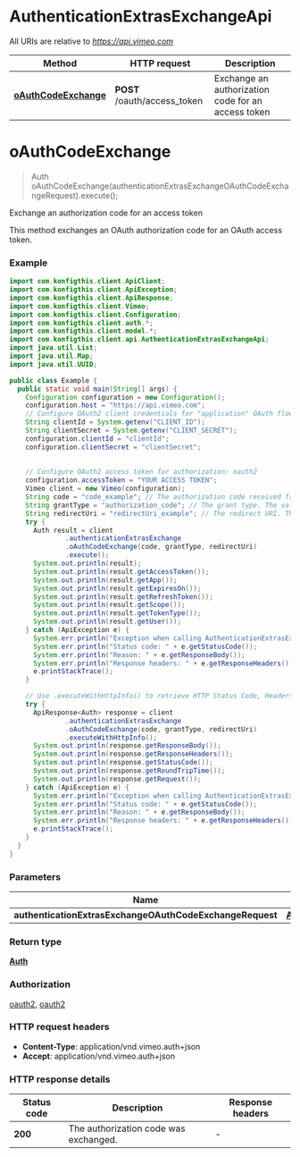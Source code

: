 # AuthenticationExtrasExchangeApi

All URIs are relative to *https://api.vimeo.com*

| Method | HTTP request | Description |
|------------- | ------------- | -------------|
| [**oAuthCodeExchange**](AuthenticationExtrasExchangeApi.md#oAuthCodeExchange) | **POST** /oauth/access_token | Exchange an authorization code for an access token |


<a name="oAuthCodeExchange"></a>
# **oAuthCodeExchange**
> Auth oAuthCodeExchange(authenticationExtrasExchangeOAuthCodeExchangeRequest).execute();

Exchange an authorization code for an access token

This method exchanges an OAuth authorization code for an OAuth access token.

### Example
```java
import com.konfigthis.client.ApiClient;
import com.konfigthis.client.ApiException;
import com.konfigthis.client.ApiResponse;
import com.konfigthis.client.Vimeo;
import com.konfigthis.client.Configuration;
import com.konfigthis.client.auth.*;
import com.konfigthis.client.model.*;
import com.konfigthis.client.api.AuthenticationExtrasExchangeApi;
import java.util.List;
import java.util.Map;
import java.util.UUID;

public class Example {
  public static void main(String[] args) {
    Configuration configuration = new Configuration();
    configuration.host = "https://api.vimeo.com";
    // Configure OAuth2 client credentials for "application" OAuth flow
    String clientId = System.getenv("CLIENT_ID");
    String clientSecret = System.getenv("CLIENT_SECRET");
    configuration.clientId = "clientId";
    configuration.clientSecret = "clientSecret";
    
    
    // Configure OAuth2 access token for authorization: oauth2
    configuration.accessToken = "YOUR ACCESS TOKEN";
    Vimeo client = new Vimeo(configuration);
    String code = "code_example"; // The authorization code received from the authorization server.
    String grantType = "authorization_code"; // The grant type. The value of this field must be `authorization_code`.
    String redirectUri = "redirectUri_example"; // The redirect URI. The value of this field must match the URI from `/oauth/authorize`.
    try {
      Auth result = client
              .authenticationExtrasExchange
              .oAuthCodeExchange(code, grantType, redirectUri)
              .execute();
      System.out.println(result);
      System.out.println(result.getAccessToken());
      System.out.println(result.getApp());
      System.out.println(result.getExpiresOn());
      System.out.println(result.getRefreshToken());
      System.out.println(result.getScope());
      System.out.println(result.getTokenType());
      System.out.println(result.getUser());
    } catch (ApiException e) {
      System.err.println("Exception when calling AuthenticationExtrasExchangeApi#oAuthCodeExchange");
      System.err.println("Status code: " + e.getStatusCode());
      System.err.println("Reason: " + e.getResponseBody());
      System.err.println("Response headers: " + e.getResponseHeaders());
      e.printStackTrace();
    }

    // Use .executeWithHttpInfo() to retrieve HTTP Status Code, Headers and Request
    try {
      ApiResponse<Auth> response = client
              .authenticationExtrasExchange
              .oAuthCodeExchange(code, grantType, redirectUri)
              .executeWithHttpInfo();
      System.out.println(response.getResponseBody());
      System.out.println(response.getResponseHeaders());
      System.out.println(response.getStatusCode());
      System.out.println(response.getRoundTripTime());
      System.out.println(response.getRequest());
    } catch (ApiException e) {
      System.err.println("Exception when calling AuthenticationExtrasExchangeApi#oAuthCodeExchange");
      System.err.println("Status code: " + e.getStatusCode());
      System.err.println("Reason: " + e.getResponseBody());
      System.err.println("Response headers: " + e.getResponseHeaders());
      e.printStackTrace();
    }
  }
}

```

### Parameters

| Name | Type | Description  | Notes |
|------------- | ------------- | ------------- | -------------|
| **authenticationExtrasExchangeOAuthCodeExchangeRequest** | [**AuthenticationExtrasExchangeOAuthCodeExchangeRequest**](AuthenticationExtrasExchangeOAuthCodeExchangeRequest.md)|  | |

### Return type

[**Auth**](Auth.md)

### Authorization

[oauth2](../README.md#oauth2), [oauth2](../README.md#oauth2)

### HTTP request headers

 - **Content-Type**: application/vnd.vimeo.auth+json
 - **Accept**: application/vnd.vimeo.auth+json

### HTTP response details
| Status code | Description | Response headers |
|-------------|-------------|------------------|
| **200** | The authorization code was exchanged. |  -  |

